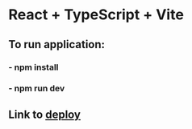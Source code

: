 # React + TypeScript + Vite
## To run application: 

### - npm install
### - npm run dev

## Link to [deploy](https://chuck-jokes-wertypotom.netlify.app/)
